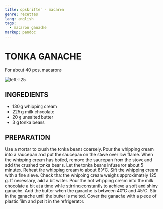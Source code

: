 ```yaml
---
title: opskrifter - macaron
genre: recettes
lang: english
tags:
  - macaron ganache
markup: pandoc
---
```


# TONKA GANACHE

For about 40 pcs. macarons

![](/home/fred/.repo/traductions/recettes/images/macaron_tonka.jpg "left-h25")

## INGREDIENTS


- 130 g whipping cream
- 225 g milk chocolate
- 20 g unsalted butter
- 3 g tonka beans

## PREPARATION

Use a mortar to crush the tonka beans coarsely.
Pour the whipping cream into a saucepan and put the saucepan on the stove over low flame.
When the whipping cream has boiled, remove the saucepan from the stove and add the crushed tonka beans.
Let the tonka beans infuse for about 5 minutes.
Reheat the whipping cream to about 80°C.
Sift the whipping cream with a fine sieve.
Check that the whipping cream weighs approximately 125 g.
If necessary, add a bit water.
Pour the hot whipping cream into the milk chocolate a bit at a time while stirring constantly to achieve a soft and shiny ganache.
Add the butter when the ganache is between 40°C and 45°C.
Stir in the ganache until the butter is melted.
Cover the ganache with a piece of plastic film and put it in the refrigerator.

